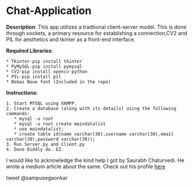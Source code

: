 # Chat-Application
 **Description**: This app utilizes a tradtional client-server model. This is done through sockets, a primary resource for establishing a                     connection,CV2 and PIL for aesthetics and tkinter as a front-end interface.  <br/>
  
  **Required Libraries**:     
  
    * Tkinter-pip install tkinter 
    * PyMySQL-pip install pymysql 
    * CV2-pip install opencv-python 
    * PIL-pip install pil 
    * Bebas Neue font (Included in the repo)
                     
  **Instructions**: 
  
    1. Start MYSQL using XAMPP. 
    2. Create a database (along with its details) using the following commands: 
       * mysql -u root 
       * mysql -u root create maindatalist 
       * use maindatalist; 
       * create table id(name varchar(30),username varchar(30),email varchar(30),password varchar(30)); 
    3. Run Server.py and Client.py 
    4. Done Diddly do. EZ. 
                
  I would like to acknowledge the kind help I got by Saurabh Chaturvedi. He wrote a medium article about the same. 
  Check out his profile [here](https://medium.com/@arichduvet)
                        
  tweet @sampusegaonkar 
                     
